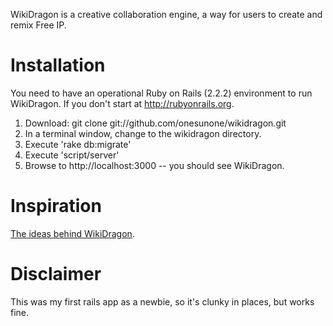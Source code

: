 WikiDragon is a creative collaboration engine, a way for users to create and remix Free IP.

Installation
============
You need to have an operational Ruby on Rails (2.2.2) environment to run WikiDragon.  If you don't start at http://rubyonrails.org.
1. Download: git clone git://github.com/onesunone/wikidragon.git
2. In a terminal window, change to the wikidragon directory.
3. Execute 'rake db:migrate'
4. Execute 'script/server'
5. Browse to http://localhost:3000 -- you should see WikiDragon.

Inspiration
===========
[The ideas behind WikiDragon][wd].

Disclaimer
==========    
This was my first rails app as a newbie, so it's clunky in places, but works fine.

[wd]: http://enlightenedstructure.info/pub/WikiDragon